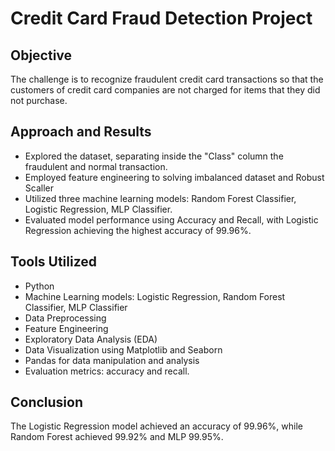 # Credit Card Fraud Detection Project

## Objective

The challenge is to recognize fraudulent credit card transactions so that the customers of credit card companies are not charged for items that they did not purchase.

## Approach and Results

- Explored the dataset, separating inside the "Class" column the fraudulent and normal transaction.
- Employed feature engineering to solving imbalanced dataset and Robust Scaller 
- Utilized three machine learning models: Random Forest Classifier, Logistic Regression, MLP Classifier.
- Evaluated model performance using Accuracy and Recall, with Logistic Regression achieving the highest accuracy of 99.96%.

## Tools Utilized
- Python
- Machine Learning models: Logistic Regression, Random Forest Classifier, MLP Classifier
- Data Preprocessing 
- Feature Engineering 
- Exploratory Data Analysis (EDA) 
- Data Visualization using Matplotlib and Seaborn
- Pandas for data manipulation and analysis
- Evaluation metrics: accuracy and recall.

## Conclusion

The Logistic Regression model achieved an accuracy of 99.96%, while Random Forest achieved 99.92% and MLP 99.95%.


